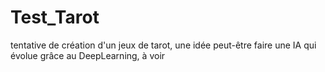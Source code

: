 # Test_Tarot
tentative de création d'un jeux de tarot, une idée peut-être faire une IA qui évolue grâce au DeepLearning, à voir
